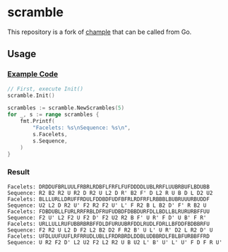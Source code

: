# scramble

This repository is a fork of [chample](https://github.com/kotarot/chample) that can be called from Go.

## Usage

### [Example Code](https://github.com/biohuns/scramble/blob/master/_example/main.go)

```go
// First, execute Init()
scramble.Init()

scrambles := scramble.NewScrambles(5)
for _, s := range scrambles {
    fmt.Printf(
        "Facelets: %s\nSequence: %s\n",
        s.Facelets,
        s.Sequence,
    )
}
```

### Result

```console
Facelets: DRDDUFBRLUULFRBRLRDBFLFRFLFUFDDDDLUBLRRFLUUBRBUFLBDUBB
Sequence: R2 B2 R2 U R2 D R2 U L2 D R' B2 F' D L2 R U B D L D2 U2
Facelets: BLLLURLLDRUFFRDULFDDBDFUDFBFRLRDFRFLRBBBLBUBRUUURBUDDF
Sequence: U2 L2 D R2 U' F2 R2 F2 U' L' F R2 B L B2 D' F' R B2 U
Facelets: FDBDUBLLFURLRRFRBLDFRUFUDBDFDBBDURFDLLBDLLBLRURURBFFUU
Sequence: F2 U' L2 F2 U F2 D' F2 U2 R2 B F' U R' F D' U B' F R'
Facelets: URLLULLRUFUBBRBRBFFDLDFURUUBRFDDLRUDLFDRLLBFDDFBDBBRFU
Sequence: F2 R2 U L2 D F2 L2 B2 D2 F R2 B' U L' U R' D2 L R2 D' U
Facelets: UFDLUUFUUFLRFRRUDLUBLLFRDRBRDLDDBLUDBBRDLFBLBFURBBFFRD
Sequence: U R2 F2 D' L2 U2 F2 L2 R2 U B U2 L' B' U' L' U' F D F R U'
```
